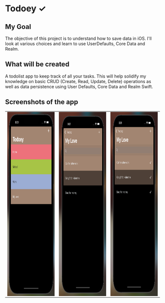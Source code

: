 # Todoey ✓

## My Goal

The objective of this project is to understand how to save data in iOS. I'll look at various choices and learn to use UserDefaults, Core Data and Realm.


## What will be created

A todolist app to keep track of all your tasks.
 This will help solidify my knowledge on basic CRUD (Create, Read, Update, Delete) operations as well as data persistence using User Defaults, Core Data and Realm Swift.

## Screenshots of the app
<table>
 <tr>
  <td>
   <img align="left" alt="IMG" src="https://raw.githubusercontent.com/BashirYesufu/Todoey-SwiftUI/main/Documentation/image 1.png" width="400" height="600" />
  </td>
  <td>
    <img align="center" alt="IMG" src="https://raw.githubusercontent.com/BashirYesufu/Todoey-SwiftUI/main/Documentation/image 2.png" width="400" height="600" />
  </td>
   <td>
    <img align="right" alt="IMG" src="https://raw.githubusercontent.com/BashirYesufu/Todoey-SwiftUI/main/Documentation/image 3.png" width="400" height="600" />
  </td>
 </tr>
</table>
